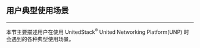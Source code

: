 ## 用户典型使用场景

---

  本节主要描述用户在使用 UnitedStack<sup>®</sup> United Networking Platform(UNP) 时会遇到的各种典型使用场景。
